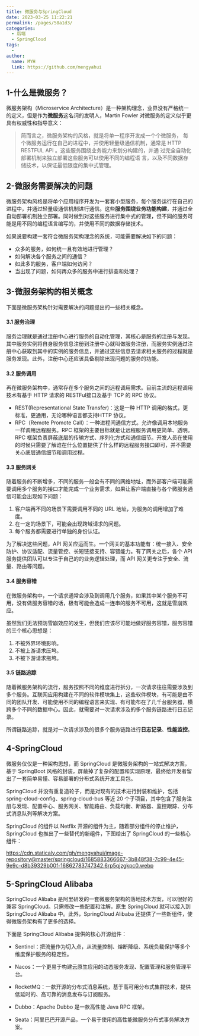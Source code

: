 ```yaml
---
title: 微服务与SpringCloud
date: 2023-03-25 11:22:21
permalink: /pages/58a1d3/
categories:
  - 后端
  - SpringCloud
tags:
  - 
author: 
  name: MYH
  link: https://github.com/mengyahui
---
```



## 1-什么是微服务？

微服务架构（Microservice Architecture）是一种架构理念，业界没有严格统一的定义，但是作为**微服务**这名词的发明人，Martin Fowler 对微服务的定义似乎更具有权威性和指导意义：

>简而言之，微服务架构的风格，就是将单一程序开发成一个个微服务， 每个微服务运行在自己的进程中，并使用轻量级通信机制，通常是 HTTP RESTFUL API 。这些服务围绕业务能力来划分构建的，并通 过完全自动化部署机制来独立部署这些服务可以使用不同的编程语 言，以及不同数据存储技术，以保证最低限度的集中式管理。

## 2-微服务需要解决的问题

微服务架构风格是将单个应用程序开发为一套套小型服务，每个服务运行在自己的进程中，并通过轻量级通信机制进行通信。这些**服务围绕业务功能构建**，并通过全自动部署机制独立部署。同时做到对这些服务进行集中式的管理，但不同的服务可能是用不同的编程语言编写的，并使用不同的数据存储技术。

如果说要构建一套符合微服务架构理念的系统，可能需要解决如下的问题：

- 众多的服务，如何统一且有效地进行管理？
- 如何解决各个服务之间的通信？
- 如此多的服务，客户端如何访问？
- 当出现了问题，如何再众多的服务中进行排查和处理？

## 3-微服务架构的相关概念

下面是微服务架构针对需要解决的问题提出的一些相关概念。

#### 3.1 服务治理

服务治理就是通过注册中心进行服务的自动化管理，其核心是服务的注册与发现。其中服务实例将自身服务信息注册到注册中心就叫做服务注册，而服务实例通过注册中心获取到其中的实例的服务信息，并通过这些信息去请求相关服务的过程就是服务发现。此外，注册中心还应该具备剔除出现问题的服务的功能。

#### 3.2 服务调用

再在微服务架构中，通常存在多个服务之间的远程调用需求。目前主流的远程调用技术有基于 HTTP 请求的 RESTFul接口及基于 TCP 的 RPC 协议。

- REST(Representational State Transfer)：这是一种 HTTP 调用的格式，更标准，更通用，无论哪种语言都支持HTTP 协议。
- RPC（Remote Promote Call）：一种进程间通信方式。允许像调用本地服务一样调用远程服务。RPC 框架的主要目标就是让远程服务调用更简单、透明。RPC 框架负责屏蔽底层的传输方式、序列化方式和通信细节。开发人员在使用的时候只需要了解谁在什么位置提供了什么样的远程服务接口即可，并不需要关心底层通信细节和调用过程。

#### 3.3 服务网关

随着服务的不断增多，不同的服务一般会有不同的网络地址，而外部客户端可能需要调用多个服务的接口才能完成一个业务需求，如果让客户端直接与各个微服务通信可能会出现如下问题：

1. 客户端再不同的场景下需要调用不同的 URL 地址，为服务的调用增加了难度。
2. 在一定的场景下，可能会出现跨域请求的问题。
3. 每个服务都需要进行单独的身份认证。

为了解决这些问题，API 网关应运而生。一个网关的基本功能有：统一接入、安全防护、协议适配、流量管控、长短链接支持、容错能力。有了网关之后，各个 API 服务提供团队可以专注于自己的的业务逻辑处理，而 API 网关更专注于安全、流量、路由等问题。

#### 3.4 服务容错

在微服务架构中，一个请求通常会涉及到调用几个服务，如果其中某个服务不可用，没有做服务容错的话，极有可能会造成一连串的服务不可用，这就是雪崩效应。

虽然我们无法预防雪崩效应的发生，但我们应该尽可能地做好服务容错，服务容错的三个核心思想是：

1. 不被外界环境影响。
2. 不被上游请求压垮。
3. 不被下游请求拖垮。

#### 3.5 链路追踪

随着微服务架构的流行，服务按照不同的维度进行拆分，一次请求往往需要涉及到多个服务。互联网应用构建在不同的软件模块集上，这些软件模块，有可能是由不同的团队开发、可能使用不同的编程语言来实现、有可能布在了几千台服务器，横跨多个不同的数据中心。因此，就需要对一次请求涉及的多个服务链路进行日志记录。

所谓链路追踪，就是对一次请求涉及的很多个服务链路进行**日志记录**、**性能监控**。

## 4-SpringCloud

微服务仅仅是一种架构思想，而 SpringCloud 是微服务架构的一站式解决方案，基于 SpringBoot 风格的封装，屏蔽掉了复杂的配置和实现原理，最终给开发者留出了一套简单易懂、容易部署的分布式系统开发工具包。

SpringCloud 并没有重复造轮子，而是对现有的技术进行封装和维护，包括 spring-cloud-config、spring-cloud-bus 等近 20 个子项目，其中包含了服务注册与发现、配置中心、服务网关、智能路由、负载均衡、断路器、监控跟踪、分布式消息队列等解决方案。

SpringCloud 的组件以 Netflix 开源的组件为主，随着部分组件的停止维护，SpringCloud 也推出了一些替代的新组件，下图给出了 SpringCloud 的一些核心组件：

https://cdn.staticaly.com/gh/mengyahui/image-repository@master/springcloud/1685883366667-3b848f38-7c99-4e45-9e9c-d8b39329b00f-16862783747342.6rp5qjzgkpc0.webp

## 5-SpringCloud Alibaba

SpringCloud Alibaba 是阿里研发的一套微服务架构的落地技术方案，可以很好的兼容 SpringCloud。只需修改一些配置和注解，原生 SpringCloud 就可以接入到 SpringCloud Alibaba 中。此外，SpringCloud Alibaba 还提供了一些新组件，使得微服务架构有了更多的选择。

下面是 SpringCloud Alibaba 提供的核心开源组件：

- Sentinel：把流量作为切入点，从流量控制、熔断降级、系统负载保护等多个维度保护服务的稳定性。

- Nacos：一个更易于构建云原生应用的动态服务发现、配置管理和服务管理平台。

- RocketMQ：一款开源的分布式消息系统，基于高可用分布式集群技术，提供低延时的、高可靠的消息发布与订阅服务。

- Dubbo：Apache Dubbo 是一款高性能 Java RPC 框架。

- Seata：阿里巴巴开源产品，一个易于使用的高性能微服务分布式事务解决方案。

